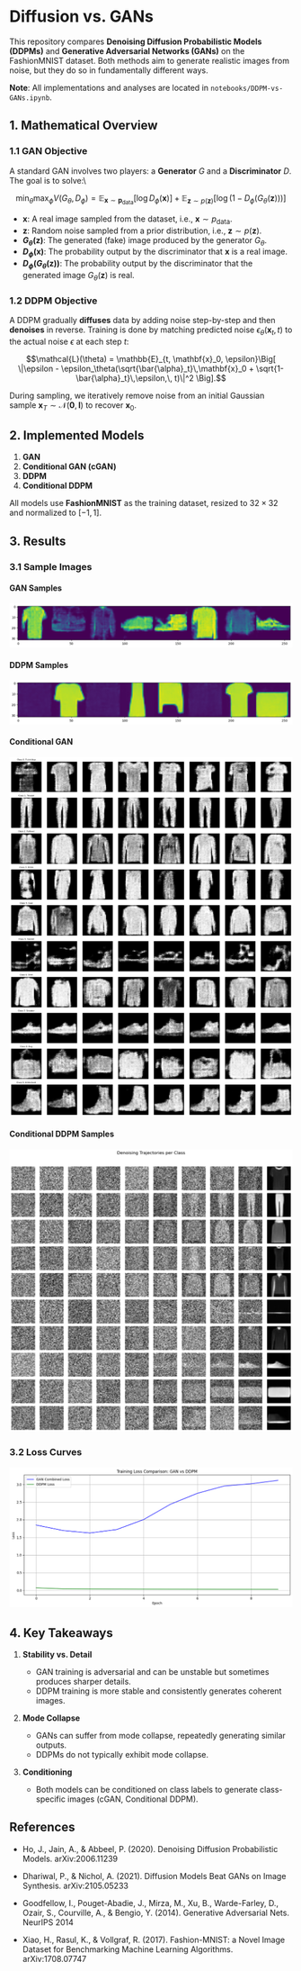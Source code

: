 # Diffusion vs. GANs

This repository compares **Denoising Diffusion Probabilistic Models (DDPMs)** and **Generative Adversarial Networks (GANs)** on the FashionMNIST dataset. Both methods aim to generate realistic images from noise, but they do so in fundamentally different ways.

**Note**: All implementations and analyses are located in `notebooks/DDPM-vs-GANs.ipynb`.

## 1. Mathematical Overview

### 1.1 GAN Objective

A standard GAN involves two players: a **Generator** $G$ and a **Discriminator** $D$. The goal is to solve:\

```math
\min_{\theta} \max_{\phi} V(G_\theta, D_\phi) = \mathbb{E}_{\mathbf{x} \sim \textbf{p}_{\textrm{data}}}[\log D_\phi(\textbf{x})] + 
\mathbb{E}_{\mathbf{z} \sim p(\textbf{z})}[\log (1-D_\phi(G_\theta(\textbf{z})))]
```
- **$\mathbf{x}$**: A real image sampled from the dataset, i.e., $\mathbf{x} \sim p_{\text{data}}$.
- **$\mathbf{z}$**: Random noise sampled from a prior distribution, i.e., $\mathbf{z} \sim p(\mathbf{z})$.
- **$G_{\theta}(\mathbf{z})$**: The generated (fake) image produced by the generator $G_{\theta}$.
- **$D_{\phi}(\mathbf{x})$**: The probability output by the discriminator that $\mathbf{x}$ is a real image.
- **$D_{\phi}(G_{\theta}(\mathbf{z}))$**: The probability output by the discriminator that the generated image $G_{\theta}(\mathbf{z})$ is real.

### 1.2 DDPM Objective

A DDPM gradually **diffuses** data by adding noise step-by-step and then **denoises** in reverse. Training is done by matching predicted noise $\epsilon_\theta(\mathbf{x}_t, t)$ to the actual noise $\epsilon$ at each step $t$:
```math
\mathcal{L}(\theta) = \mathbb{E}_{t, \mathbf{x}_0, \epsilon}\Big[
\|\epsilon - \epsilon_\theta(\sqrt{\bar{\alpha}_t}\,\mathbf{x}_0 + \sqrt{1-\bar{\alpha}_t}\,\epsilon,\, t)\|^2
\Big].
```

During sampling, we iteratively remove noise from an initial Gaussian sample $\mathbf{x}_T \sim \mathcal{N}(\mathbf{0}, \mathbf{I})$ to recover $\mathbf{x}_0$.

## 2. Implemented Models

1. **GAN**  
2. **Conditional GAN (cGAN)**
3. **DDPM**  
4. **Conditional DDPM**

All models use **FashionMNIST** as the training dataset, resized to $32 \times 32$ and normalized to $[-1,1]$.



## 3. Results

### 3.1 Sample Images

#### GAN Samples
![gan_samples.png](results/gan_samples.png)
#### DDPM Samples
![ddpm_samples.png](results/ddpm_samples.png)
#### Conditional GAN
![cgan_samples.png](results/cgan_samples.png)
#### Conditional DDPM Samples
![cddpm_samples.png](results/cddpm_samples.png)

### 3.2 Loss Curves


![Loss Curves](results/loss_curve.png)



## 4. Key Takeaways

1. **Stability vs. Detail**  
   - GAN training is adversarial and can be unstable but sometimes produces sharper details.
   - DDPM training is more stable and consistently generates coherent images.

2. **Mode Collapse**  
   - GANs can suffer from mode collapse, repeatedly generating similar outputs.
   - DDPMs do not typically exhibit mode collapse.

3. **Conditioning**  
   - Both models can be conditioned on class labels to generate class-specific images (cGAN, Conditional DDPM).

## References
- Ho, J., Jain, A., & Abbeel, P. (2020). Denoising Diffusion Probabilistic Models. arXiv:2006.11239

- Dhariwal, P., & Nichol, A. (2021). Diffusion Models Beat GANs on Image Synthesis. arXiv:2105.05233

- Goodfellow, I., Pouget-Abadie, J., Mirza, M., Xu, B., Warde-Farley, D., Ozair, S., Courville, A., & Bengio, Y. (2014). Generative Adversarial Nets. NeurIPS 2014

- Xiao, H., Rasul, K., & Vollgraf, R. (2017). Fashion-MNIST: a Novel Image Dataset for Benchmarking Machine Learning Algorithms. arXiv:1708.07747
